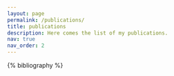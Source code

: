 ```yaml
---
layout: page
permalink: /publications/
title: publications
description: Here comes the list of my publications.
nav: true
nav_order: 2
---
```


<!-- _pages/publications.md -->

<!-- Bibsearch Feature -->

<div class="publications">

{% bibliography %}

</div>
